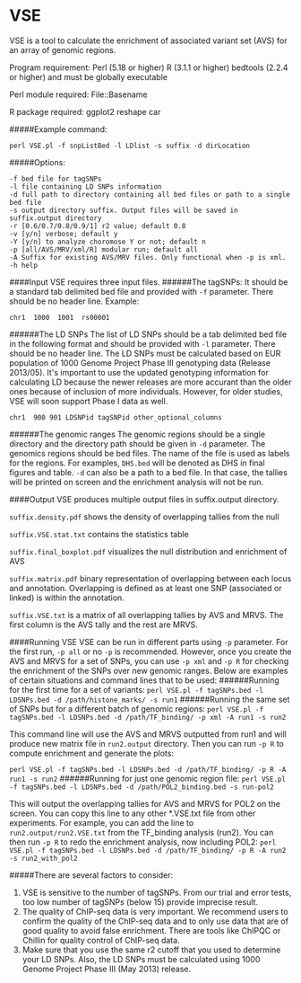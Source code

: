 # VSE
VSE is a tool to calculate the enrichment of associated variant set (AVS) for an array of genomic regions.

Program requirement:
Perl (5.18 or higher)
R (3.1.1 or higher)
bedtools (2.2.4 or higher) and must be globally executable

Perl module required:
File::Basename

R package required:
ggplot2
reshape
car

#####Example command:
```
perl VSE.pl -f snpListBed -l LDlist -s suffix -d dirLocation
```

#####Options:
```
-f bed file for tagSNPs
-l file containing LD SNPs information
-d full path to directory containing all bed files or path to a single bed file
-s output directory suffix. Output files will be saved in suffix.output directory
-r [0.6/0.7/0.8/0.9/1] r2 value; default 0.8
-v [y/n] verbose; default y
-Y [y/n] to analyze choromose Y or not; default n
-p [all/AVS/MRV/xml/R] modular run; default all
-A Suffix for existing AVS/MRV files. Only functional when -p is xml.
-h help
```
####Input
VSE requires three input files.
######The tagSNPs:
It should be a standard tab delimited bed file and provided with ```-f``` parameter. There should be no header line.
Example:
```
chr1  1000  1001  rs00001
```
######The LD SNPs
The list of LD SNPs should be a tab delimited bed file in the following format and should be provided with ```-l``` parameter. There should be no header line. The LD SNPs must be calculated based on EUR population of 1000 Genome Project Phase III genotyping data (Release 2013/05). It's important to use the updated genotyping information for calculating LD because the newer releases are more accurant than the older ones because of inclusion of more individuals. However, for older studies, VSE will soon support Phase I data as well.
```
chr1  900 901 LDSNPid tagSNPid other_optional_columns
```
######The genomic ranges
The genomic regions should be a single directory and the directory path should be given in ```-d``` parameter. The genomics regions should be bed files. The name of the file is used as labels for the regions. For examples, ```DHS.bed``` will be denoted as DHS in final figures and table.
```-d``` can also be a path to a bed file. In that case, the tallies will be printed on screen and the enrichment analysis will not be run.

####Output
VSE produces multiple output files in suffix.output directory.

```suffix.density.pdf``` shows the density of overlapping tallies from the null

```suffix.VSE.stat.txt``` contains the statistics table

```suffix.final_boxplot.pdf``` visualizes the null distribution and enrichment of AVS

```suffix.matrix.pdf``` binary representation of overlapping between each locus and annotation. Overlapping is defined as at least one SNP (associated or linked) is within the annotation.

```suffix.VSE.txt``` is a matrix of all overlapping tallies by AVS and MRVS. The first column is the AVS tally and the rest are MRVS.

####Running VSE
VSE can be run in different parts using ```-p``` parameter. For the first run, ```-p all``` or no ```-p``` is recommended. However, once you create the AVS and MRVS for a set of SNPs, you can use ```-p xml``` and ```-p R``` for checking the enrichment of the SNPs over new genomic ranges. Below are examples of certain situations and command lines that to be used:
######Running for the first time for a set of variants:
```perl VSE.pl -f tagSNPs.bed -l LDSNPs.bed -d /path/histone_marks/ -s run1```
######Running the same set of SNPs but for a different batch of genomic regions:
```perl VSE.pl -f tagSNPs.bed -l LDSNPs.bed -d /path/TF_binding/ -p xml -A run1 -s run2```

This command line will use the AVS and MRVS outputted from run1 and will produce new matrix file in ```run2.output``` directory. Then you can run ```-p R``` to compute enrichment and generate the plots:

```perl VSE.pl -f tagSNPs.bed -l LDSNPs.bed -d /path/TF_binding/ -p R -A run1 -s run2```
######Running for just one genomic region file:
```perl VSE.pl -f tagSNPs.bed -l LDSNPs.bed -d /path/POL2_binding.bed -s run-pol2```

This will output the overlapping tallies for AVS and MRVS for POL2 on the screen. You can copy this line to any other *.VSE.txt file from other experiments. For example, you can add the line to ```run2.output/run2.VSE.txt``` from the TF_binding analysis (run2). You can then run ```-p R``` to redo the enrichment analysis, now including POL2: ```perl VSE.pl -f tagSNPs.bed -l LDSNPs.bed -d /path/TF_binding/ -p R -A run2 -s run2_with_pol2```

#####There are several factors to consider:
1. VSE is sensitive to the number of tagSNPs. From our trial and error tests, too low number of tagSNPs (below 15) provide imprecise result.
2. The quality of ChIP-seq data is very important. We recommend users to confirm the quality of the ChIP-seq data and to only use data that are of good quality to avoid false enrichment. There are tools like ChIPQC or Chillin for quality control of ChIP-seq data.
3. Make sure that you use the same r2 cutoff that you used to determine your LD SNPs. Also, the LD SNPs must be calculated using 1000 Genome Project Phase III (May 2013) release.
